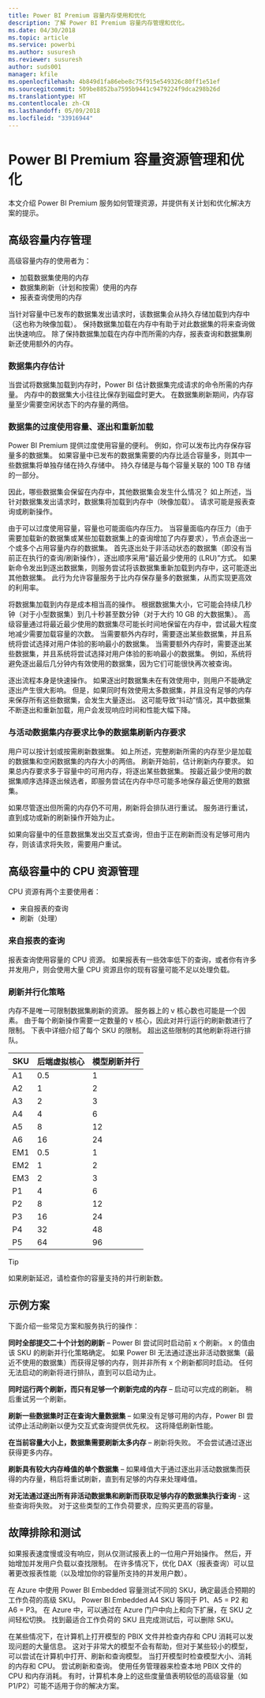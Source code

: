 ```yaml
---
title: Power BI Premium 容量内存使用和优化
description: 了解 Power BI Premium 容量内存管理和优化。
ms.date: 04/30/2018
ms.topic: article
ms.service: powerbi
ms.author: susuresh
ms.reviewer: susuresh
author: suds001
manager: kfile
ms.openlocfilehash: 4b849d1fa86ebe8c75f915e549326c80ff1e51ef
ms.sourcegitcommit: 509be8852ba7595b9441c9479224f9dca298b26d
ms.translationtype: HT
ms.contentlocale: zh-CN
ms.lasthandoff: 05/09/2018
ms.locfileid: "33916944"
---
```

# <a name="power-bi-premium-capacity-resource-management-and-optimization"></a>Power BI Premium 容量资源管理和优化

本文介绍 Power BI Premium 服务如何管理资源，并提供有关计划和优化解决方案的提示。

## <a name="premium-capacity-memory-management"></a>高级容量内存管理

 高级容量内存的使用者为：

* 加载数据集使用的内存
* 数据集刷新（计划和按需）使用的内存
* 报表查询使用的内存

当针对容量中已发布的数据集发出请求时，该数据集会从持久存储加载到内存中（这也称为映像加载）。 保持数据集加载在内存中有助于对此数据集的将来查询做出快速响应。 除了保持数据集加载在内存中而所需的内存，报表查询和数据集刷新还使用额外的内存。

### <a name="dataset-memory-estimation"></a>数据集内存估计

当尝试将数据集加载到内存时，Power BI 估计数据集完成请求的命令所需的内存量。 内存中的数据集大小往往比保存到磁盘时更大。 在数据集刷新期间，内存容量至少需要空闲状态下的内存量的两倍。

### <a name="overcommitting-capacity-eviction-and-reloading-of-datasets"></a>数据集的过度使用容量、逐出和重新加载

Power BI Premium 提供过度使用容量的便利。 例如，你可以发布比内存保存容量多的数据集。 如果容量中已发布的数据集需要的内存比适合容量多，则其中一些数据集将单独存储在持久存储中。 持久存储是与每个容量关联的 100 TB 存储的一部分。

因此，哪些数据集会保留在内存中，其他数据集会发生什么情况？ 如上所述，当针对数据集发出请求时，数据集将加载到内存中（映像加载）。 请求可能是报表查询或刷新操作。

由于可以过度使用容量，容量也可能面临内存压力。 当容量面临内存压力（由于需要加载新的数据集或某些加载数据集上的查询增加了内存要求），节点会逐出一个或多个占用容量内存的数据集。 首先逐出处于非活动状态的数据集（即没有当前正在执行的查询/刷新操作），逐出顺序采用“最近最少使用的 (LRU)”方式。 如果新命令发出到逐出数据集，则服务尝试将该数据集重新加载到内存中，这可能逐出其他数据集。 此行为允许容量服务于比内存保存量多的数据集，从而实现更高效的利用率。

将数据集加载到内存是成本相当高的操作。 根据数据集大小，它可能会持续几秒钟（对于小型数据集）到几十秒甚至数分钟（对于大约 10 GB 的大数据集）。 高级容量通过将最近最少使用的数据集尽可能长时间地保留在内存中，尝试最大程度地减少需要加载容量的次数。 当需要额外内存时，需要逐出某些数据集，并且系统将尝试选择对用户体验的影响最小的数据集。 当需要额外内存时，需要逐出某些数据集，并且系统将尝试选择对用户体验的影响最小的数据集。 例如，系统将避免逐出最后几分钟内有效使用的数据集，因为它们可能很快再次被查询。

逐出流程本身是快速操作。 如果逐出时数据集未在有效使用中，则用户不能确定逐出产生很大影响。 但是，如果同时有效使用太多数据集，并且没有足够的内存来保存所有这些数据集，会发生大量逐出。 这可能导致“抖动”情况，其中数据集不断逐出和重新加载，用户会发现响应时间和性能大幅下降。

### <a name="dataset-refresh-memory-requirement-competing-with-an-active-dataset-memory-requirement"></a>与活动数据集内存要求比争的数据集刷新内存要求

用户可以按计划或按需刷新数据集。 如上所述，完整刷新所需的内存至少是加载的数据集和空闲数据集的内存大小的两倍。 刷新开始前，估计刷新内存要求。 如果总内存要求多于容量中的可用内存，将逐出某些数据集。 按最近最少使用的数据集顺序选择逐出候选者，即服务尝试在内存中尽可能多地保存最近使用的数据集。

如果尽管逐出但所需的内存仍不可用，刷新将会排队进行重试。 服务进行重试，直到成功或新的刷新操作开始为止。

如果向容量中的任意数据集发出交互式查询，但由于正在刷新而没有足够可用内存，则该请求将失败，需要用户重试。

## <a name="cpu-resource-management-in-premium-capacity"></a>高级容量中的 CPU 资源管理

CPU 资源有两个主要使用者：

- 来自报表的查询
- 刷新（处理）

### <a name="queries-from-reports"></a>来自报表的查询

报表查询使用容量的 CPU 资源。 如果报表有一些效率低下的查询，或者你有许多并发用户，则会使用大量 CPU 资源且你的现有容量可能不足以处理负载。

### <a name="refresh-parallelization-policy"></a>刷新并行化策略

内存不是唯一可限制数据集刷新的资源。 服务器上的 v 核心数也可能是一个因素。 由于每个刷新操作需要一定数量的 v 核心，因此对并行运行的刷新数进行了限制。 下表中详细介绍了每个 SKU 的限制。 超出这些限制的其他刷新将进行排队。

 | SKU  | 后端虚拟核心  | 模型刷新并行   |
 | --- | --- | --- |
 | A1  | 0.5  | 1  |
 | A2  | 1  | 2  |
 | A3  | 2  | 3  |
 | A4  | 4  | 6  |
 | A5  | 8  | 12  |
 | A6  | 16  | 24  |
 | EM1  | 0.5  | 1  |
 | EM2  | 1  | 2  |
 | EM3  | 2  | 3  |
 | P1  | 4  | 6  |
 | P2  | 8  | 12  |
 | P3  | 16  | 24  |
 | P4  | 32  | 48  |
 | P5  | 64  | 96  |

 > [!TIP]
> 如果刷新延迟，请检查你的容量支持的并行刷新数。

## <a name="example-scenarios"></a>示例方案

下面介绍一些常见方案和服务执行的操作：

 **同时全部提交二十个计划的刷新** – Power BI 尝试同时启动前 x 个刷新。 x 的值由该 SKU 的刷新并行化策略确定。 如果 Power BI 无法通过逐出非活动数据集（最近不使用的数据集）而获得足够的内存，则并非所有 x 个刷新都同时启动。 任何无法启动的刷新将进行排队，直到可以启动为止。

 **同时运行两个刷新，而只有足够一个刷新完成的内存** – 启动可以完成的刷新。 稍后重试另一个刷新。

 **刷新一些数据集时正在查询大量数据集** – 如果没有足够可用的内存，Power BI 尝试停止活动刷新以便为交互式查询提供优先权。 这将降低刷新性能。

 **在当前容量大小上，数据集需要刷新太多内存** – 刷新将失败。 不会尝试通过逐出获得更多内存。

 **刷新具有较大内存峰值的单个数据集** – 如果峰值大于通过逐出非活动数据集而获得的内存量，稍后将重试刷新，直到有足够的内存来处理峰值。

 **对无法通过逐出所有非活动数据集和刷新而获取足够内存的数据集执行查询** - 这些查询将失败。 对于这些类型的工作负荷要求，应购买更高的容量。

## <a name="troubleshooting-and-testing"></a>故障排除和测试

如果报表速度慢或没有响应，则从仅测试报表上的一位用户开始操作。 然后，开始增加并发用户负载以查找限制。 在许多情况下，优化 DAX（报表查询）可以显著更改报表性能（以及增加你的容量所支持的并发用户数）。

在 Azure 中使用 Power BI Embedded 容量测试不同的 SKU，确定最适合预期的工作负荷的高级 SKU。 Power BI Embedded A4 SKU 等同于 P1、A5 = P2 和 A6 = P3。 在 Azure 中，可以通过在 Azure 门户中向上和向下扩展，在 SKU 之间轻松切换。 找到最适合工作负荷的 SKU 且完成测试后，可以删除 SKU。

在某些情况下，在计算机上打开模型的 PBIX 文件并检查内存和 CPU 消耗可以发现问题的大量信息。 这对于非常大的模型不会有帮助，但对于某些较小的模型，可以尝试在计算机中打开、刷新和查询模型。 当打开模型时检查模型大小、消耗的内存和 CPU。 尝试刷新和查询。 使用任务管理器来检查本地 PBIX 文件的 CPU 和内存消耗。 有时，计算机本身上的这些度量值表明较低的高级容量（如 P1/P2）可能不适用于你的解决方案。
